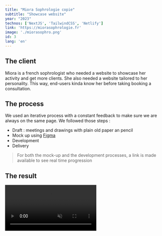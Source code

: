 ```yaml
---
title: "Miora Sophrologie copie"
subtitle: "Showcase website"
year: "2023"
technos: ['NextJS', 'TailwindCSS', 'Netlify']
link: 'https://miorasophrologie.fr'
image: './miorasophro.png'
id: 3
lang: 'en'
---
```


## The client

Miora is a french sophrologist who needed a website to showcase her activity and get more clients. She also needed a website tailored to her personality. This way, end-users kinda know her before taking booking a consultation. 

## The process

We used an iterative process with a constant feedback to make sure we are always on the same page. We followed those steps :

- Draft : meetings and drawings with plain old paper an pencil
- Mock up using [Figma](https://www.figma.com/)
- Development
- Delivery

> For both the mock-up and the development processes, a link is made available to see real time progression


## The result

<video src="/screen_recording_miora.mp4" type="video/mp4" controls autoplay loop muted>

[Visit website](https://miorasophrologie.fr)


## The feedback

<p style="text-align: center;">💬</p>

« I called on William to build my website! He listens to your needs! I knew I was going to be well supported in the development of my website! He succeeded in conveying the image I wanted to convey with this site! He's also available to listen to any questions or comments. Thank you for all your hard work! I wouldn't hesitate to call on William for a redesign or update of my site! He delivers a quality product that meets your needs! I recommend him »



Translated with DeepL.com (free version)

[Get in touch](https://calendly.com/willdevweb/talk)
